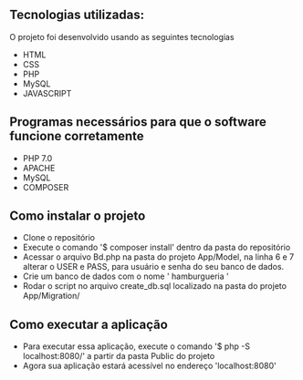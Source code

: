 ## Tecnologias utilizadas:
O projeto foi desenvolvido usando as seguintes tecnologias
- HTML
- CSS
- PHP
- MySQL
- JAVASCRIPT

## Programas necessários para que o software funcione corretamente

- PHP 7.0
- APACHE
- MySQL
- COMPOSER

## Como instalar o projeto

- Clone o repositório
- Execute o comando '$ composer install' dentro da pasta do repositório
- Acessar o arquivo Bd.php na pasta do projeto App/Model, na linha 6 e 7 alterar o USER e PASS, para usuário e senha do seu banco de dados.
- Crie um banco de dados com o nome ' hamburgueria '
- Rodar o script no arquivo create_db.sql localizado na pasta do projeto App/Migration/

## Como executar a aplicação

- Para executar essa aplicação, execute o comando '$ php -S localhost:8080/' a partir da pasta Public do projeto
- Agora sua aplicação estará acessível no endereço 'localhost:8080'
